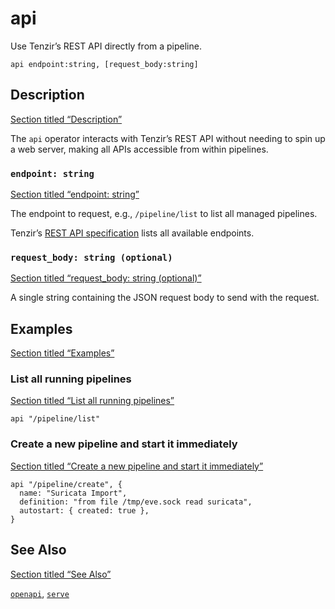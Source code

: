 # api

Use Tenzir’s REST API directly from a pipeline.

```tql
api endpoint:string, [request_body:string]
```

## Description

[Section titled “Description”](#description)

The `api` operator interacts with Tenzir’s REST API without needing to spin up a web server, making all APIs accessible from within pipelines.

### `endpoint: string`

[Section titled “endpoint: string”](#endpoint-string)

The endpoint to request, e.g., `/pipeline/list` to list all managed pipelines.

Tenzir’s [REST API specification](/reference/node/api) lists all available endpoints.

### `request_body: string (optional)`

[Section titled “request\_body: string (optional)”](#request_body-string-optional)

A single string containing the JSON request body to send with the request.

## Examples

[Section titled “Examples”](#examples)

### List all running pipelines

[Section titled “List all running pipelines”](#list-all-running-pipelines)

```tql
api "/pipeline/list"
```

### Create a new pipeline and start it immediately

[Section titled “Create a new pipeline and start it immediately”](#create-a-new-pipeline-and-start-it-immediately)

```tql
api "/pipeline/create", {
  name: "Suricata Import",
  definition: "from file /tmp/eve.sock read suricata",
  autostart: { created: true },
}
```

## See Also

[Section titled “See Also”](#see-also)

[`openapi`](/reference/operators/openapi), [`serve`](/reference/operators/serve)
